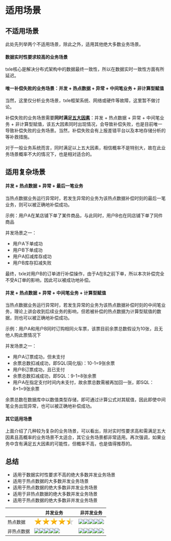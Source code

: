 # 适用场景

## 不适用场景

此处先列举两个不适用场景，除此之外，适用其他绝大多数业务场景。

#### 数据实时性要求较高的业务场景

txle核心是解决分布式架构中的数据最终一致性，所以在数据实时一致性方面有所延迟。



#### 唯一补偿失败的业务场景：并发 + 热点数据 + 异常 + 中间笔业务 + 非计算型赋值

当然，这里仅分析业务场景，txle框架系统、网络或硬件等故障，这里暂不做讨论。

补偿失败的业务场景需要**同时满足**<u>**五大因素**</u>：并发 + 热点数据 + 异常 + 中间笔业务 + 非计算型赋值，该五大因素同时出现情况，会导致补偿失败，也是目前唯一导致补偿失败的业务场景。当然，补偿失败会有上报差错平台以及本地存储分析的等补救措施。

对于一般业务系统而言，同时满足以上五大因素，相信概率不是特别大，故在此业务场景概率不大的情况下，也是相对适合的。



## 适用复杂场景

#### 并发 + 热点数据 + 异常 + 最后一笔业务

当热点数据业务运行异常时，若发生异常的业务为该热点数据补偿时刻的最后一笔业务，则可以被正确地补偿成功。



示例：用户A在某店铺下单了某件商品，与此同时，用户B也在同店铺下单了同件商品

并发场景之一：

- 用户A下单成功
- 用户B下单成功
- 用户A扣减库存成功
- 用户B库存扣减失败

最终，txle对用户B的订单进行补偿操作，由于A在B之前下单，所以本次补偿完全不受A订单的影响，因此可以被成功地补偿。



#### 并发 + 热点数据 + 异常 + 中间笔业务 + 计算型赋值

当热点数据业务运行异常时，若发生异常的业务为该热点数据补偿时刻的中间笔业务，理论上讲会收到后续业务的影响，但若被补偿的热点数据为计算型赋值的数据，则也可以被正确地补偿成功。



示例：用户A和用户B同时订购相同火车票，该票目前余票总数假设为10张，且无他人购此票情况下

并发场景之一：

- 用户A订票成功，但未支付
- 余票总数扣减成功，即SQL(简化版)：10-1=9张余票
- 用户B订票成功，且已支付
- 余票总数扣减成功，即SQL：9-1=8张余票
- 用户A在指定支付时间内未支付，故余票总数需被再加回一张，即SQL：8+1=9张余票

余票总数在数据库中以数值类型存储，即可通过计算公式对其赋值，因此即使中间笔业务出现异常，也可以被正确地补偿成功。



#### 其它适用场景

上面介绍了几种较为复杂的业务场景，可以看出，除对实时性要求高和需满足五大因素且高概率的业务场景不太适合，其它业务场景都非常适用。再次强调，如果业务中含有满足五大因素的可能性，但概率不高，也是值得推荐的。



## 总结

- 适用于数据实时性要求不高的绝大多数并发业务场景
- 适用于热点数据的大多数并发业务场景
- 适用于热点数据的绝大多数非并发业务场景
- 适用于非热点数据的绝大多数并发业务场景
- 适用于热点数据的绝大多数非并发业务场景

|            | 并发业务                                                     | 非并发业务                                                   |
| ---------- | ------------------------------------------------------------ | ------------------------------------------------------------ |
| 热点数据   | ![](pic/wjx.png)![](pic/wjx.png)![](pic/wjx.png)![](pic/wjx.png)![](pic/wjx-half.png) | ![](C:\Users\Gannalyo\Pictures\Typora\%5CUsers%5CGannalyo%5CPictures%5CTypora%5Cwjx-1576062681598.png)![](C:\Users\Gannalyo\Pictures\Typora\%5CUsers%5CGannalyo%5CPictures%5CTypora%5Cwjx-1576062681598.png)![](C:\Users\Gannalyo\Pictures\Typora\%5CUsers%5CGannalyo%5CPictures%5CTypora%5Cwjx-1576062681598.png)![](C:\Users\Gannalyo\Pictures\Typora\%5CUsers%5CGannalyo%5CPictures%5CTypora%5Cwjx-1576062681598.png)![](C:\Users\Gannalyo\Pictures\Typora\%5CUsers%5CGannalyo%5CPictures%5CTypora%5Cwjx-1576062681598.png) |
| 非热点数据 | ![](C:\Users\Gannalyo\Pictures\Typora\wjx.png)![](C:\Users\Gannalyo\Pictures\Typora\wjx.png)![](C:\Users\Gannalyo\Pictures\Typora\wjx.png)![](C:\Users\Gannalyo\Pictures\Typora\wjx.png)![](C:\Users\Gannalyo\Pictures\Typora\wjx.png) | ![](C:\Users\Gannalyo\Pictures\Typora\%5CUsers%5CGannalyo%5CPictures%5CTypora%5Cwjx.png)![](C:\Users\Gannalyo\Pictures\Typora\%5CUsers%5CGannalyo%5CPictures%5CTypora%5Cwjx.png)![](C:\Users\Gannalyo\Pictures\Typora\%5CUsers%5CGannalyo%5CPictures%5CTypora%5Cwjx.png)![](C:\Users\Gannalyo\Pictures\Typora\%5CUsers%5CGannalyo%5CPictures%5CTypora%5Cwjx.png)![](C:\Users\Gannalyo\Pictures\Typora\%5CUsers%5CGannalyo%5CPictures%5CTypora%5Cwjx.png) |